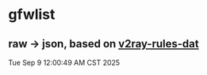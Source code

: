 # gfwlist
## raw -> json, based on [v2ray-rules-dat](https://github.com/Loyalsoldier/v2ray-rules-dat)
Tue Sep  9 12:00:49 AM CST 2025

